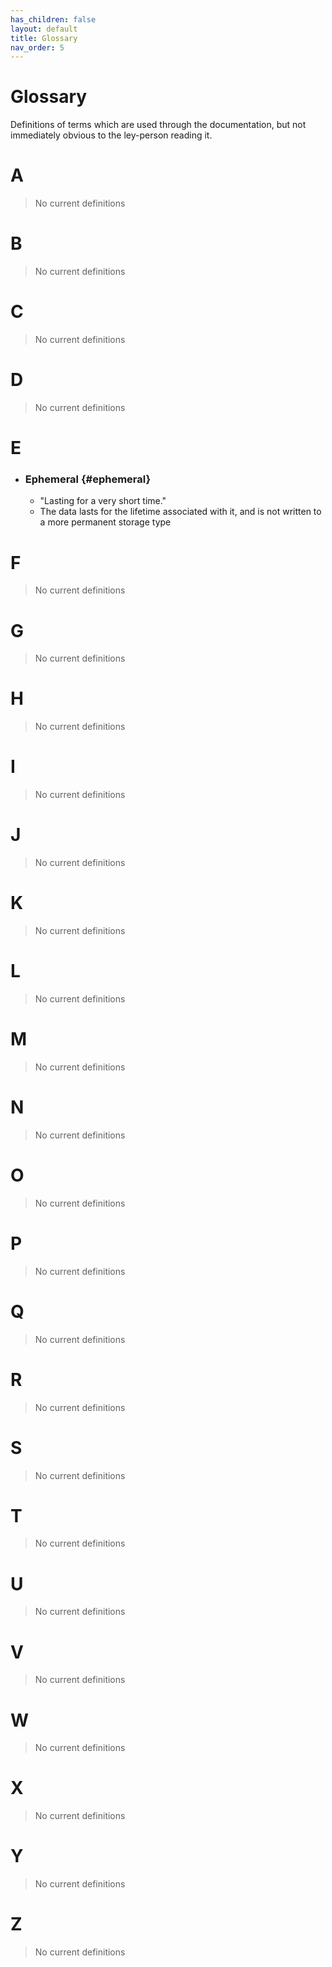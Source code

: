 ```yaml
---
has_children: false
layout: default
title: Glossary
nav_order: 5
---
```


# Glossary
Definitions of terms which are used through the documentation, but not immediately obvious to the ley-person reading it.

# A
> No current definitions

# B
> No current definitions

# C
> No current definitions

# D
> No current definitions

# E
- ### Ephemeral {#ephemeral}
    - "Lasting for a very short time."
    - The data lasts for the lifetime associated with it, and is not written to a more permanent storage type

# F
> No current definitions

# G
> No current definitions

# H
> No current definitions

# I
> No current definitions

# J
> No current definitions

# K
> No current definitions

# L
> No current definitions

# M
> No current definitions

# N
> No current definitions

# O
> No current definitions

# P
> No current definitions

# Q
> No current definitions

# R
> No current definitions

# S
> No current definitions

# T
> No current definitions

# U
> No current definitions

# V
> No current definitions

# W
> No current definitions

# X
> No current definitions

# Y
> No current definitions

# Z
> No current definitions
